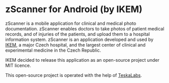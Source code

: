 # zScanner for Android (by IKEM)

zScanner is a mobile application for clinical and medical photo documentation.
zScanner enables doctors to take photos of patient medical records, and of injuries of the patients, and upload them to a hospital information system.
zScanner is an application developed and used by [IKEM](https://www.ikem.cz/en/), a major Czech hospital, and the largest center of clinical and experimental medicine in the Czech Republic. 

IKEM decided to release this application as an open-source project under MIT licence.

This open-source project is operated with the help of [TeskaLabs](https://teskalabs.com/).

